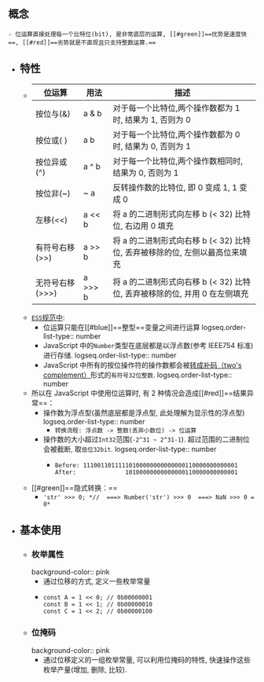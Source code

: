 ## 概念
	- 位运算直接处理每一个比特位(bit), 是非常底层的运算, [[#green]]==优势是速度快==, [[#red]]==劣势就是不直观且只支持整数运算.==
- ## 特性
	- |位运算|用法|描述|
	  |--|--|--|
	  |按位与(&)|a & b|对于每一个比特位,两个操作数都为 1 时, 结果为 1, 否则为 0|
	  |按位或(  )|a  b|对于每一个比特位,两个操作数都为 0 时, 结果为 0, 否则为 1|
	  |按位异或(^)|a ^ b|对于每一个比特位,两个操作数相同时, 结果为 0, 否则为 1|
	  |按位非(~)|~ a|反转操作数的比特位, 即 0 变成 1, 1 变成 0|
	  |左移(<<)|a << b|将 a 的二进制形式向左移 b (< 32) 比特位, 右边用 0 填充|
	  |有符号右移(>>)|a >> b|将 a 的二进制形式向右移 b (< 32) 比特位, 丢弃被移除的位, 左侧以最高位来填充|
	  |无符号右移(>>>)|a >>> b|将 a 的二进制形式向右移 b (< 32) 比特位, 丢弃被移除的位, 并用 0 在左侧填充|
	- [`ES5`规范中](https://www.ecma-international.org/ecma-262/5.1/#sec-11.10):
		- 位运算只能在[[#blue]]==整型==变量之间进行运算
		  logseq.order-list-type:: number
		- JavaScript 中的`Number`类型在底层都是以浮点数(参考 IEEE754 标准)进行存储.
		  logseq.order-list-type:: number
		- JavaScript 中所有的按位操作符的操作数都会被[转成补码（two's complement）](https://www.ecma-international.org/ecma-262/5.1/#sec-9.5)形式的`有符号32位整数`.
		  logseq.order-list-type:: number
	- 所以在 JavaScript 中使用位运算时, 有 2 种情况会造成[[#red]]==结果异常==：
		- 操作数为浮点型(虽然底层都是浮点型, 此处理解为显示性的浮点型)
		  logseq.order-list-type:: number
			- `转换流程: 浮点数 -> 整数(丢弃小数位) -> 位运算`
		- 操作数的大小超过`Int32`范围(`-2^31 ~ 2^31-1`). 超过范围的二进制位会被截断, 取`低位32bit`.
		  logseq.order-list-type:: number
			- ```
			  Before: 11100110111110100000000000000110000000000001
			  After:              10100000000000000110000000000001
			  ```
	- [[#green]]==隐式转换：==
		- `'str' >>> 0; *//  ===> Number('str') >>> 0  ===> NaN >>> 0 = 0*`
- ## 基本使用
	- ### 枚举属性
	  background-color:: pink
		- 通过位移的方式, 定义一些枚举常量
		- ```
		  const A = 1 << 0; // 0b00000001
		  const B = 1 << 1; // 0b00000010
		  const C = 1 << 2; // 0b00000100
		  ```
	- ### 位掩码
	  background-color:: pink
		- 通过位移定义的一组枚举常量, 可以利用位掩码的特性, 快速操作这些枚举产量(增加, 删除, 比较).